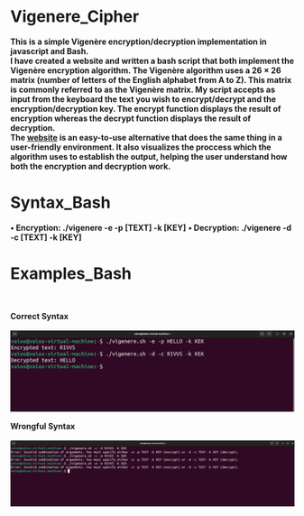 # Vigenere_Cipher

**This is a simple Vigenère encryption/decryption implementation in javascript and Bash.  
I have created a website and written a bash script that both implement the Vigenère encryption algorithm. The Vigenère algorithm uses a 26 × 26 matrix (number of letters of the English alphabet from A to Z). This matrix is commonly referred to as the Vigenère matrix. My script accepts as input from the keyboard the text you wish to encrypt/decrypt and the encryption/decryption key. The encrypt function displays the result of encryption whereas the decrypt function displays the result of decryption.  
The [website](https://github.com/Vaioskn/Vigenere_Cipher/) is an easy-to-use alternative that does the same thing in a user-friendly environment. It also visualizes the proccess which the algorithm uses to establish the output, helping the user understand how both the encryption and decryption work.**

# Syntax_Bash

 **• Encryption: ./vigenere -e -p [TEXT] -k [KEY]**
 **• Decryption: ./vigenere -d -c [TEXT] -k [KEY]**

# Examples_Bash
<br>

**Correct Syntax** <br><br>
![1](https://github.com/Vaioskn/Vigenere_Cipher/blob/main/docs/files/correct_syntax.png)
<br>

**Wrongful Syntax** <br><br>
![2](https://github.com/Vaioskn/Vigenere_Cipher/blob/main/docs/files/wrong_syntax.png)

